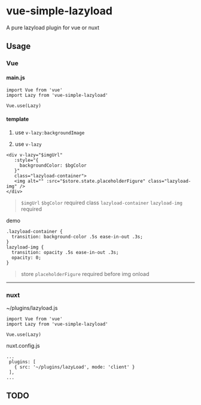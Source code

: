 # vue-simple-lazyload

A pure lazyload plugin for vue or nuxt

## Usage
### Vue
#### main.js
```
import Vue from 'vue'
import Lazy from 'vue-simple-lazyload'

Vue.use(Lazy)
```
#### template
1. use `v-lazy:backgroundImage`

2. use `v-lazy`
 ```
<div v-lazy="$imgUrl"
    :style="{
      backgroundColor: $bgColor
    }"
    class="lazyload-container">
    <img alt="" :src="$store.state.placeholderFigure" class="lazyload-img" />
</div>
```
> `$imgUrl` `$bgColor` required
> class `lazyload-container` `lazyload-img` required

demo
```
.lazyload-container {
  transition: background-color .5s ease-in-out .3s;
}
lazyload-img {
  transition: opacity .5s ease-in-out .3s;
  opacity: 0;
}
```
> store `placeholderFigure` required before img onload

-------
### nuxt
~/plugins/lazyload.js
```
import Vue from 'vue'
import Lazy from 'vue-simple-lazyload'

Vue.use(Lazy)
```
nuxt.config.js
```
...
 plugins: [
   { src: '~/plugins/lazyLoad', mode: 'client' }
 ],
...
```
## TODO
